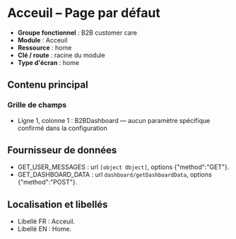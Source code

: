 # Acceuil – Page par défaut

- **Groupe fonctionnel** : B2B customer care
- **Module** : Acceuil
- **Ressource** : home
- **Clé / route** : racine du module
- **Type d'écran** : home

## Contenu principal
### Grille de champs
- Ligne 1, colonne 1 : B2BDashboard — aucun paramètre spécifique confirmé dans la configuration

## Fournisseur de données
- GET_USER_MESSAGES : url `[object Object]`, options {"method":"GET"}.
- GET_DASHBOARD_DATA : url `dashboard/getDashboardData`, options {"method":"POST"}.

## Localisation et libellés
- Libellé FR : Acceuil.
- Libellé EN : Home.